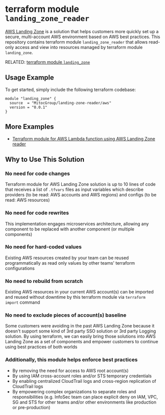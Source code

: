 # terraform module `landing_zone_reader`
[AWS Landing Zone](https://aws.amazon.com/solutions/aws-landing-zone/) is
a solution that helps customers more quickly set up a secure, multi-account
AWS environment based on AWS best practices. This repository contains
terraform module `landing_zone_reader` that allows read-only access and
view into resources managed by terraform module `landing_zone`.

RELATED: [terraform module `landing_zone`](https://github.com/MitocGroup/terraform-aws-landing-zone)


## Usage Example
To get started, simply include the following terraform codebase:
```hcl
module "landing_zone" {
  source  = "MitocGroup/landing-zone-reader/aws"
  version = "0.0.1"
}
```

## More Examples
* [Terraform module for AWS Lambda function using AWS Landing Zone reader](https://github.com/MitocGroup/terraform-aws-landing-zone-reader/tree/master/examples/example_landing_zone_reader)


## Why to Use This Solution

### No need for code changes
Terraform module for AWS Landing Zone solution is up to 10 lines of code that receives a list of `.tfvars` files as input variables which describe providers (to be read: AWS accounts and AWS regions) and configs (to be read: AWS resources)

### No need for code rewrites
This implementation engages microservices architecture, allowing any component to be replaced with another component (or multiple components)

### No need for hard-coded values
Existing AWS resources created by your team can be reused programmatically as read only values by other teams' terraform configurations

### No need to rebuild from scratch
Existing AWS resources in your current AWS account(s) can be imported and reused without downtime by this terraform module via `terraform import` command

### No need to exclude pieces of account(s) baseline
Some customers were avoiding in the past AWS Landing Zone because it doesn't support some kind of 3rd party SSO solution or 3rd party Logging solution. By using terraform, we can easily bring those solutions into AWS Landing Zone as a set of components and empower customers to continue using best practices of both worlds

### Additionally, this module helps enforce best practices
- By removing the need for access to AWS root account(s)
- By using IAM cross-account roles and/or STS temporary credentials
- By enabling centralized CloudTrail logs and cross-region replication of CloudTrail logs
- By empowering complex organizations to separate roles and responsibilities (e.g. InfoSec team can place explicit deny on IAM, VPC, SG and STS for other teams and/or other environments like production or pre-production)
